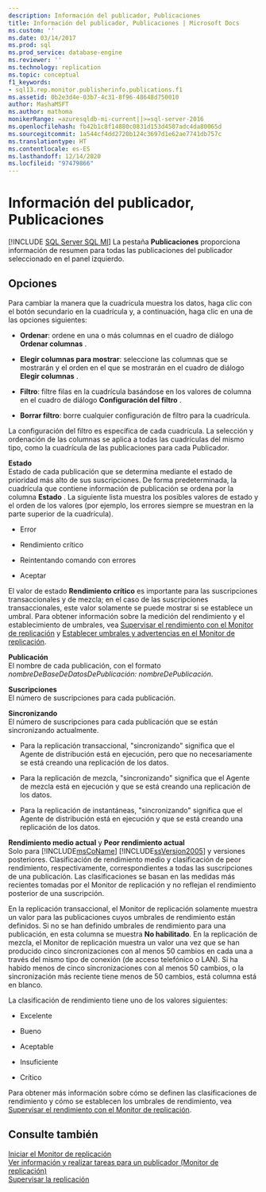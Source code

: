 ```yaml
---
description: Información del publicador, Publicaciones
title: Información del publicador, Publicaciones | Microsoft Docs
ms.custom: ''
ms.date: 03/14/2017
ms.prod: sql
ms.prod_service: database-engine
ms.reviewer: ''
ms.technology: replication
ms.topic: conceptual
f1_keywords:
- sql13.rep.monitor.publisherinfo.publications.f1
ms.assetid: 0b2e3d4e-03b7-4c31-8f96-48648d750010
author: MashaMSFT
ms.author: mathoma
monikerRange: =azuresqldb-mi-current||>=sql-server-2016
ms.openlocfilehash: fb42b1c8f14880c0831d153d4507adc4da80065d
ms.sourcegitcommit: 1a544cf4dd2720b124c3697d1e62ae7741db757c
ms.translationtype: HT
ms.contentlocale: es-ES
ms.lasthandoff: 12/14/2020
ms.locfileid: "97479866"
---
```

# <a name="publisher-information-publications"></a>Información del publicador, Publicaciones
[!INCLUDE [SQL Server SQL MI](../../includes/applies-to-version/sql-asdbmi.md)]
  La pestaña **Publicaciones** proporciona información de resumen para todas las publicaciones del publicador seleccionado en el panel izquierdo.  
  
## <a name="options"></a>Opciones  
 Para cambiar la manera que la cuadrícula muestra los datos, haga clic con el botón secundario en la cuadrícula y, a continuación, haga clic en una de las opciones siguientes:  
  
-   **Ordenar**: ordene en una o más columnas en el cuadro de diálogo **Ordenar columnas** .  
  
-   **Elegir columnas para mostrar**: seleccione las columnas que se mostrarán y el orden en el que se mostrarán en el cuadro de diálogo **Elegir columnas** .  
  
-   **Filtro**: filtre filas en la cuadrícula basándose en los valores de columna en el cuadro de diálogo **Configuración del filtro** .  
  
-   **Borrar filtro**: borre cualquier configuración de filtro para la cuadrícula.  
  
 La configuración del filtro es específica de cada cuadrícula. La selección y ordenación de las columnas se aplica a todas las cuadrículas del mismo tipo, como la cuadrícula de las publicaciones para cada Publicador.  
  
 **Estado**  
 Estado de cada publicación que se determina mediante el estado de prioridad más alto de sus suscripciones. De forma predeterminada, la cuadrícula que contiene información de publicación se ordena por la columna **Estado** . La siguiente lista muestra los posibles valores de estado y el orden de los valores (por ejemplo, los errores siempre se muestran en la parte superior de la cuadrícula).  
  
-   Error  
  
-   Rendimiento crítico  
  
-   Reintentando comando con errores  
  
-   Aceptar  
  
 El valor de estado **Rendimiento crítico** es importante para las suscripciones transaccionales y de mezcla; en el caso de las suscripciones transaccionales, este valor solamente se puede mostrar si se establece un umbral. Para obtener información sobre la medición del rendimiento y el establecimiento de umbrales, vea [Supervisar el rendimiento con el Monitor de replicación](../../relational-databases/replication/monitor/monitor-performance-with-replication-monitor.md) y [Establecer umbrales y advertencias en el Monitor de replicación](../../relational-databases/replication/monitor/set-thresholds-and-warnings-in-replication-monitor.md).  
  
 **Publicación**  
 El nombre de cada publicación, con el formato *nombreDeBaseDeDatosDePublicación: nombreDePublicación*.  
  
 **Suscripciones**  
 El número de suscripciones para cada publicación.  
  
 **Sincronizando**  
 El número de suscripciones para cada publicación que se están sincronizando actualmente.  
  
-   Para la replicación transaccional, "sincronizando" significa que el Agente de distribución está en ejecución, pero que no necesariamente se está creando una replicación de los datos.  
  
-   Para la replicación de mezcla, "sincronizando" significa que el Agente de mezcla está en ejecución y que se está creando una replicación de los datos.  
  
-   Para la replicación de instantáneas, "sincronizando" significa que el Agente de distribución está en ejecución y que se está creando una replicación de los datos.  
  
 **Rendimiento medio actual** y **Peor rendimiento actual**  
 Solo para [!INCLUDE[msCoName](../../includes/msconame-md.md)] [!INCLUDE[ssVersion2005](../../includes/ssversion2005-md.md)] y versiones posteriores. Clasificación de rendimiento medio y clasificación de peor rendimiento, respectivamente, correspondientes a todas las suscripciones de una publicación. Las clasificaciones se basan en las medidas más recientes tomadas por el Monitor de replicación y no reflejan el rendimiento posterior de una suscripción.  
  
 En la replicación transaccional, el Monitor de replicación solamente muestra un valor para las publicaciones cuyos umbrales de rendimiento están definidos. Si no se han definido umbrales de rendimiento para una publicación, en esta columna se muestra **No habilitado**. En la replicación de mezcla, el Monitor de replicación muestra un valor una vez que se han producido cinco sincronizaciones con al menos 50 cambios en cada una a través del mismo tipo de conexión (de acceso telefónico o LAN). Si ha habido menos de cinco sincronizaciones con al menos 50 cambios, o la sincronización más reciente tiene menos de 50 cambios, está columna está en blanco.  
  
 La clasificación de rendimiento tiene uno de los valores siguientes:  
  
-   Excelente  
  
-   Bueno  
  
-   Aceptable  
  
-   Insuficiente  
  
-   Crítico  
  
 Para obtener más información sobre cómo se definen las clasificaciones de rendimiento y cómo se establecen los umbrales de rendimiento, vea [Supervisar el rendimiento con el Monitor de replicación](../../relational-databases/replication/monitor/monitor-performance-with-replication-monitor.md).  
  
## <a name="see-also"></a>Consulte también  
 [Iniciar el Monitor de replicación](../../relational-databases/replication/monitor/start-the-replication-monitor.md)   
 [Ver información y realizar tareas para un publicador &#40;Monitor de replicación&#41;](../../relational-databases/replication/monitor/view-information-and-perform-tasks-replication-monitor.md)   
 [Supervisar la replicación](../../relational-databases/replication/monitor/monitoring-replication.md)  
  
  
